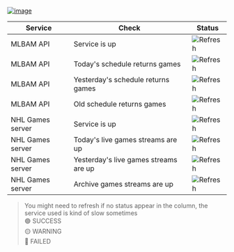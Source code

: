 [![image](https://user-images.githubusercontent.com/23088305/39225217-073f7dc8-4819-11e8-86f8-bcfdbc395d10.png)](https://nhlgames.github.io/NHLGames/)

| Service          | Check                                 | Status                                                                              |
| ---------------- | ------------------------------------- | ----------------------------------------------------------------------------------- |
| MLBAM API        | Service is up                         | ![Refresh](https://mlbam-games-status.herokuapp.com/mlbam/ping)                     |
| MLBAM API        | Today's schedule returns games        | ![Refresh](https://mlbam-games-status.herokuapp.com/mlbam/schedule)                 |
| MLBAM API        | Yesterday's schedule returns games    | ![Refresh](https://mlbam-games-status.herokuapp.com/mlbam/schedule?yesterday)       |
| MLBAM API        | Old schedule returns games            | ![Refresh](https://mlbam-games-status.herokuapp.com/mlbam/schedule?date=2021-04-01) |
| NHL Games server | Service is up                         | ![Refresh](https://mlbam-games-status.herokuapp.com/us/ping)                        |
| NHL Games server | Today's live games streams are up     | ![Refresh](https://mlbam-games-status.herokuapp.com/us/game)                        |
| NHL Games server | Yesterday's live games streams are up | ![Refresh](https://mlbam-games-status.herokuapp.com/us/game?yesterday)              |
| NHL Games server | Archive games streams are up          | ![Refresh](https://mlbam-games-status.herokuapp.com/us/game?date=2021-04-01)        |

> You might need to refresh if no status appear in the column, the service used is kind of slow sometimes   
> 🟢 SUCCESS    
> 🟡 WARNING   
> 🔴 FAILED    
